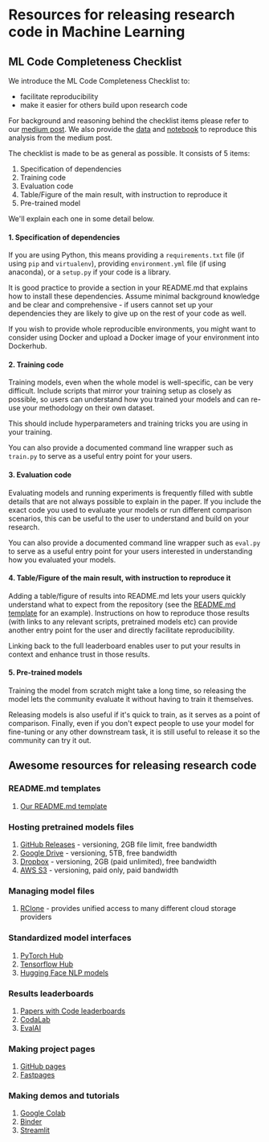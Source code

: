 # Resources for releasing research code in Machine Learning

## ML Code Completeness Checklist

We introduce the ML Code Completeness Checklist to:
- facilitate reproducibility
- make it easier for others build upon research code 

For background and reasoning behind the checklist items please refer to our [medium post](https://medium.com/paperswithcode/). We also provide the [data](notebooks/code_checklist-neurips2019.csv) and [notebook](notebooks/code_checklist-analysis.Rmd) to reproduce this analysis from the medium post. 

The checklist is made to be as general as possible. It consists of 5 items:

1. Specification of dependencies
2. Training code
3. Evaluation code
4. Table/Figure of the main result, with instruction to reproduce it
5. Pre-trained model

We'll explain each one in some detail below. 

#### 1. Specification of dependencies

If you are using Python, this means providing a `requirements.txt` file (if using `pip` and `virtualenv`), providing `environment.yml` file (if using anaconda), or a `setup.py` if your code is a library. 

It is good practice to provide a section in your README.md that explains how to install these dependencies. Assume minimal background knowledge and be clear and comprehensive - if users cannot set up your dependencies they are likely to give up on the rest of your code as well. 

If you wish to provide whole reproducible environments, you might want to consider using Docker and upload a Docker image of your environment into Dockerhub. 

#### 2. Training code

Training models, even when the whole model is well-specific, can be very difficult. Include scripts that mirror your training setup as closely as possible, so users can understand how you trained your models and can re-use your methodology on their own dataset. 

This should include hyperparameters and training tricks you are using in your training. 

You can also provide a documented command line wrapper such as `train.py` to serve as a useful entry point for your users. 

#### 3. Evaluation code

Evaluating models and running experiments is frequently filled with subtle details that are not always possible to explain in the paper. If you include the exact code you used to evaluate your models or run different comparison scenarios, this can be useful to the user to understand and build on your research. 

You can also provide a documented command line wrapper such as `eval.py` to serve as a useful entry point for your users interested in understanding how you evaluated your models. 

#### 4. Table/Figure of the main result, with instruction to reproduce it

Adding a table/figure of results into README.md lets your users quickly understand what to expect from the repository (see the [README.md template](templates/README.md) for an example). Instructions on how to reproduce those results (with links to any relevant scripts, pretrained models etc) can provide another entry point for the user and directly facilitate reproducibility.  

Linking back to the full leaderboard enables user to put your results in context and enhance trust in those results. 

#### 5. Pre-trained models

Training the model from scratch might take a long time, so releasing the model lets the community evaluate it without having to train it themselves. 

Releasing models is also useful if it's quick to train, as it serves as a point of comparison. Finally, even if you don't expect people to use your model for fine-tuning or any other downstream task, it is still useful to release it so the community can try it out.

## Awesome resources for releasing research code

### README.md templates

1. [Our README.md template](templates/README.md)

### Hosting pretrained models files

1. [GitHub Releases](https://help.github.com/en/github/administering-a-repository/managing-releases-in-a-repository) - versioning, 2GB file limit, free bandwidth
2. [Google Drive](https://drive.google.com) - versioning, 5TB, free bandwidth
3. [Dropbox](https://dropbox.com) - versioning, 2GB (paid unlimited), free bandwidth
4. [AWS S3](https://aws.amazon.com/s3/) - versioning, paid only, paid bandwidth
 
### Managing model files

1. [RClone](https://rclone.org/) - provides unified access to many different cloud storage providers

### Standardized model interfaces

1. [PyTorch Hub](https://pytorch.org/hub/)
2. [Tensorflow Hub](https://www.tensorflow.org/hub)
3. [Hugging Face NLP models](https://huggingface.co/models)

### Results leaderboards

1. [Papers with Code leaderboards](https://paperswithcode.com/sota)
2. [CodaLab](https://competitions.codalab.org/)
3. [EvalAI](https://evalai.cloudcv.org/)

### Making project pages

1. [GitHub pages](https://pages.github.com/)
2. [Fastpages](https://github.com/fastai/fastpages)

### Making demos and tutorials

1. [Google Colab](https://colab.research.google.com/)
2. [Binder](https://mybinder.org/)
3. [Streamlit](https://github.com/streamlit/streamlit)
